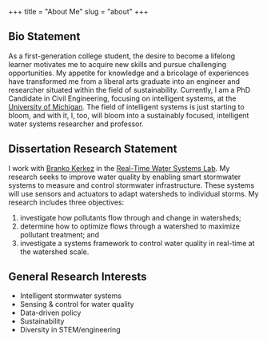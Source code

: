 +++
title = "About Me"
slug = "about"
+++

## Bio Statement
As a first-generation college student, the desire to become a lifelong learner motivates me to acquire new skills and pursue challenging opportunities. My appetite for knowledge and a bricolage of experiences have transformed me from a liberal arts graduate into an engineer and researcher situated within the field of sustainability. Currently, I am a PhD Candidate in Civil Engineering, focusing on intelligent systems, at the [University of Michigan](https://cee.engin.umich.edu/). The field of intelligent systems is just starting to bloom, and with it, I, too, will bloom into a sustainably focused, intelligent water systems researcher and professor. 

## Dissertation Research Statement
I work with [Branko Kerkez](https://cee.engin.umich.edu/people/branko-kerkez/) in the [Real-Time Water Systems Lab](http://www-personal.umich.edu/~bkerkez/). My research seeks to improve water quality by enabling smart stormwater systems to measure and control stormwater infrastructure. These systems will use sensors and actuators to adapt watersheds to individual storms. My research includes three objectives: 
1. investigate how pollutants flow through and change in watersheds;
2. determine how to optimize flows through a watershed to maximize pollutant treatment; and
3. investigate a systems framework to control water quality in real-time at the watershed scale.

## General Research Interests
* Intelligent stormwater systems
* Sensing & control for water quality
* Data-driven policy
* Sustainability
* Diversity in STEM/engineering
